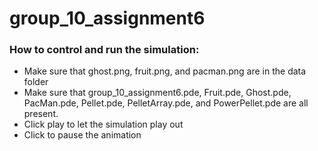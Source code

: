 # group_10_assignment6
### How to control and run the simulation:
* Make sure that ghost.png, fruit.png, and pacman.png are in the data folder
* Make sure that group_10_assignment6.pde, Fruit.pde, Ghost.pde, PacMan.pde, Pellet.pde, PelletArray.pde, and PowerPellet.pde are all present.
* Click play to let the simulation play out
* Click to pause the animation
